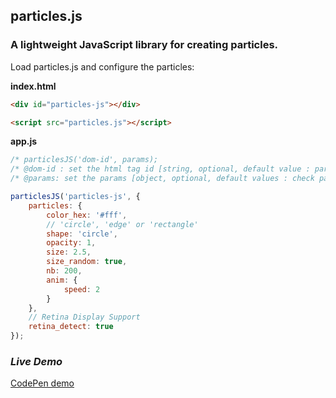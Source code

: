 ## particles.js

### A lightweight JavaScript library for creating particles.

Load particles.js and configure the particles:

**index.html**
```html
<div id="particles-js"></div>

<script src="particles.js"></script>
```

**app.js**
```javascript
/* particlesJS('dom-id', params);
/* @dom-id : set the html tag id [string, optional, default value : particles-js]
/* @params: set the params [object, optional, default values : check particles.js] */

particlesJS('particles-js', {
	particles: {
	    color_hex: '#fff',
	    // 'circle', 'edge' or 'rectangle' 
	    shape: 'circle',
		opacity: 1,
		size: 2.5,
		size_random: true,
		nb: 200,
		anim: {
			speed: 2
		}
	},
	// Retina Display Support
	retina_detect: true
});
```

### ***Live Demo***
<a href="http://codepen.io/VincentGarreau/pen/pnlso" target="_blank">CodePen demo</a>
